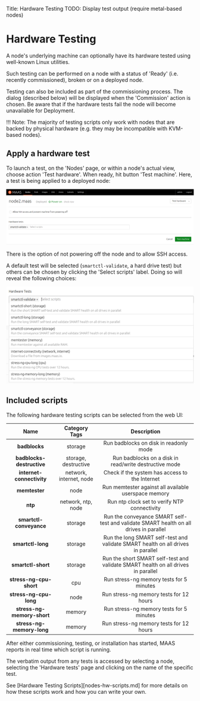 Title: Hardware Testing
TODO:  Display test output (require metal-based nodes)


# Hardware Testing

A node's underlying machine can optionally have its hardware tested using
well-known Linux utilities.

Such testing can be performed on a node with a status of 'Ready' (i.e. recently
commissioned), broken or on a deployed node.

Testing can also be included as part of the commissioning process. The dialog
(described below) will be displayed when the 'Commission' action is chosen. Be
aware that if the hardware tests fail the node will become unavailable for
Deployment.

!!! Note: 
    The majority of testing scripts only work with nodes that are backed by
    physical hardware (e.g. they may be incompatible with KVM-based nodes).


## Apply a hardware test

To launch a test, on the 'Nodes' page, or within a node's actual view, choose
action 'Test hardware'. When ready, hit button 'Test machine'. Here, a test is
being applied to a deployed node:

![hw test deployed node][img__2.2_hw-testing-deployed]

There is the option of not powering off the node and to allow SSH access.

A default test will be selected (`smartctl-validate`, a hard drive test) but
others can be chosen by clicking the 'Select scripts' label. Doing so will
reveal the following choices:

![hw test deployed node choices][img__2.2_hw-testing-deployed-choices]

## Included scripts

The following hardware testing scripts can be selected from the web UI:

| Name                       | Category Tags   | Description
|:-:                         |:-:      | :-:
| **badblocks**              | storage | Run badblocks on disk in readonly mode |
| **badblocks-destructive**  | storage, destructive | Run badblocks on a disk in read/write destructive mode |
| **internet-connectivity**  | network, internet, node | Check if the system has access to the Internet |
| **memtester**              | node    | Run memtester against all available userspace memory |
| **ntp**                    | network, ntp, node | Run ntp clock set to verify NTP connectivity|
| **smartctl-conveyance**    | storage | Run the conveyance SMART self-test and validate SMART health on all drives in parallel |
| **smartctl-long**          | storage | Run the long SMART self-test and validate SMART health on all drives in parallel |
| **smartctl-short**         | storage | Run the short SMART self-test and validate SMART health on all drives in parallel |
| **stress-ng-cpu-short**    | cpu | Run stress-ng memory tests for 5 minutes |
| **stress-ng-cpu-long**     | node | Run stress-ng memory tests for 12 hours |
| **stress-ng-memory-short** | memory | Run stress-ng memory tests for 5 minutes |
| **stress-ng-memory-long**  | memory | Run stress-ng memory tests for 12 hours |

After either commissioning, testing, or installation has started, MAAS reports
in real time which script is running.

The verbatim output from any tests is accessed by selecting a node, selecting
the 'Hardware tests' page and clicking on the name of the specific test.

See [Hardware Testing Scripts][nodes-hw-scripts.md] for more details on how
these scripts work and how you can write your own.

<!-- LINKS -->
[nodes-hw-scripts]: nodes-hw-scripts.md

<!-- IMAGES -->
[img__2.2_hw-testing-deployed]: ../media/nodes-hw-testing__2.2_deployed.png
[img__2.2_hw-testing-deployed-choices]: ../media/nodes-hw-testing__2.2_deployed-choices.png

